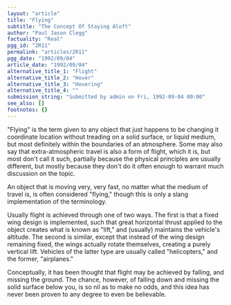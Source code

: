 ```yaml
---
layout: "article"
title: "Flying"
subtitle: "The Concept Of Staying Aloft"
author: "Paul Jason Clegg"
factuality: "Real"
pgg_id: "2R11"
permalink: "articles/2R11"
pgg_date: "1992/09/04"
article_date: "1992/09/04"
alternative_title_1: "Flight"
alternative_title_2: "Hover"
alternative_title_3: "Hovering"
alternative_title_4: ""
submission_string: "Submitted by admin on Fri, 1992-09-04 00:00"
see_also: []
footnotes: {}
---
```

<div>
<p>"Flying" is the term given to any object that just happens to be changing it coordinate location without treading on a solid surface, or liquid medium, but most definitely within the boundaries of an atmosphere. Some may also say that extra-atmospheric travel is also a form of flight, which it is, but most don't call it such, partially because the physical principles are usually different, but mostly because they don't do it often enough to warrant much discussion on the topic.</p>
<p>An object that is moving very, very fast, no matter what the medium of travel is, is often considered "flying," though this is only a slang implementation of the terminology.</p>
<p>Usually flight is achieved through one of two ways. The first is that a fixed wing design is implemented, such that great horizontal thrust applied to the object creates what is known as "lift," and (usually) maintains the vehicle's altitude. The second is similar, except that instead of the wing design remaining fixed, the wings actually rotate themselves, creating a purely vertical lift. Vehicles of the latter type are usually called "helicopters," and the former, "airplanes."</p>
<p>Conceptually, it has been thought that flight may be achieved by falling, and missing the ground. The chance, however, of falling down and missing the solid surface below you, is so nil as to make no odds, and this idea has never been proven to any degree to even be believable. <!--Amazon_CLS_IM_END--></p>
</div>

